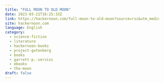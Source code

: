 ```yaml
---
title: "FULL MOON TO OLD MOON"
date: 2023-03-21T16:25:33Z
link: https://hackernoon.com/full-moon-to-old-moon?source=rss&utm_medium=RSS&utm_source=news.12bit.vn
site: hackernoon.com
language: English
category:
  - science-fiction
  - literature
  - hackernoon-books
  - project-gutenberg
  - books
  - garrett-p.-serviss
  - ebooks
  - the-moon
draft: false
---
```

